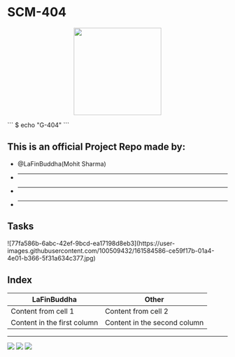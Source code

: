 # SCM-404
<p align="center">
<img src="https://user-images.githubusercontent.com/100509432/161586752-1d65e14e-d78f-4818-a2a3-f561ef015618.jpg" width="200px">
</p>
``` 
$ echo "G-404"
```

<h2>This is an official Project Repo made by:</h2>

* @LaFinBuddha(Mohit Sharma)
* ---- 
* ----
* ----

<h2>Tasks</h2>
![77fa586b-6abc-42ef-9bcd-ea17198d8eb3](https://user-images.githubusercontent.com/100509432/161584586-ce59f17b-01a4-4e01-b366-5f31a634c377.jpg)


<h2>Index</h2>

LaFinBuddha | Other
------------ | -------------
Content from cell 1 | Content from cell 2
Content in the first column | Content in the second column









***
<footer>
<p>
<img src="https://img.shields.io/badge/instagram%20-%23E4405F.svg?&style=for-the-badge&logo=Instagram&logoColor=white"/>
<img src="https://img.shields.io/badge/linkedin%20-%230077B5.svg?&style=for-the-badge&logo=linkedin&logoColor=white"/>
<img src="https://img.shields.io/badge/github%20-%23121011.svg?&style=for-the-badge&logo=github&logoColor=white"/>
</p>
</footer>
